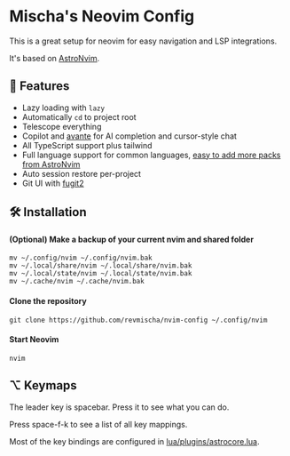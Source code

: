 # Mischa's Neovim Config

This is a great setup for neovim for easy navigation and LSP integrations.

It's based on [AstroNvim](https://astronvim.com/).

## 🧐 Features

- Lazy loading with `lazy`
- Automatically `cd` to project root
- Telescope everything
- Copilot and [avante](https://github.com/yetone/avante.nvim) for AI completion and cursor-style chat
- All TypeScript support plus tailwind
- Full language support for common languages, [easy to add more packs from AstroNvim](https://github.com/AstroNvim/astrocommunity/tree/main/lua/astrocommunity/pack)
- Auto session restore per-project
- Git UI with [fugit2](https://github.com/SuperBo/fugit2.nvim)

## 🛠️ Installation

#### (Optional) Make a backup of your current nvim and shared folder

```shell
mv ~/.config/nvim ~/.config/nvim.bak
mv ~/.local/share/nvim ~/.local/share/nvim.bak
mv ~/.local/state/nvim ~/.local/state/nvim.bak
mv ~/.cache/nvim ~/.cache/nvim.bak
```

#### Clone the repository

```shell
git clone https://github.com/revmischa/nvim-config ~/.config/nvim
```

#### Start Neovim

```shell
nvim
```

## ⌥ Keymaps

The leader key is spacebar. Press it to see what you can do.

Press space-f-k to see a list of all key mappings.

Most of the key bindings are configured in [lua/plugins/astrocore.lua](lua/plugins/astrocore.lua).
